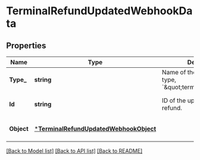 # TerminalRefundUpdatedWebhookData

## Properties
Name | Type | Description | Notes
------------ | ------------- | ------------- | -------------
**Type_** | **string** | Name of the updated object’s type, &#x60;\&quot;terminal.refund\&quot;&#x60;. | [optional] [default to null]
**Id** | **string** | ID of the updated terminal refund. | [optional] [default to null]
**Object** | [***TerminalRefundUpdatedWebhookObject**](TerminalRefundUpdatedWebhookObject.md) |  | [optional] [default to null]

[[Back to Model list]](../README.md#documentation-for-models) [[Back to API list]](../README.md#documentation-for-api-endpoints) [[Back to README]](../README.md)

